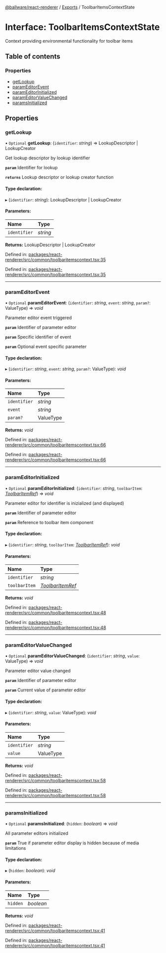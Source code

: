 [@ballware/react-renderer](../README.md) / [Exports](../modules.md) / ToolbarItemsContextState

# Interface: ToolbarItemsContextState

Context providing environmental functionality for toolbar items

## Table of contents

### Properties

- [getLookup](toolbaritemscontextstate.md#getlookup)
- [paramEditorEvent](toolbaritemscontextstate.md#parameditorevent)
- [paramEditorInitialized](toolbaritemscontextstate.md#parameditorinitialized)
- [paramEditorValueChanged](toolbaritemscontextstate.md#parameditorvaluechanged)
- [paramsInitialized](toolbaritemscontextstate.md#paramsinitialized)

## Properties

### getLookup

• `Optional` **getLookup**: (`identifier`: *string*) => LookupDescriptor \| LookupCreator

Get lookup descriptor by lookup identifier

**`param`** Identifier for lookup

**`returns`** Lookup descriptor or lookup creator function

#### Type declaration:

▸ (`identifier`: *string*): LookupDescriptor \| LookupCreator

#### Parameters:

Name | Type |
:------ | :------ |
`identifier` | *string* |

**Returns:** LookupDescriptor \| LookupCreator

Defined in: [packages/react-renderer/src/common/toolbaritemscontext.tsx:35](https://github.com/ballware/ballware-client/blob/88ab695/packages/react-renderer/src/common/toolbaritemscontext.tsx#L35)

Defined in: [packages/react-renderer/src/common/toolbaritemscontext.tsx:35](https://github.com/ballware/ballware-client/blob/88ab695/packages/react-renderer/src/common/toolbaritemscontext.tsx#L35)

___

### paramEditorEvent

• `Optional` **paramEditorEvent**: (`identifier`: *string*, `event`: *string*, `param?`: ValueType) => *void*

Parameter editor event triggered

**`param`** Identifier of parameter editor

**`param`** Specific identifier of event

**`param`** Optional event specific parameter

#### Type declaration:

▸ (`identifier`: *string*, `event`: *string*, `param?`: ValueType): *void*

#### Parameters:

Name | Type |
:------ | :------ |
`identifier` | *string* |
`event` | *string* |
`param?` | ValueType |

**Returns:** *void*

Defined in: [packages/react-renderer/src/common/toolbaritemscontext.tsx:66](https://github.com/ballware/ballware-client/blob/88ab695/packages/react-renderer/src/common/toolbaritemscontext.tsx#L66)

Defined in: [packages/react-renderer/src/common/toolbaritemscontext.tsx:66](https://github.com/ballware/ballware-client/blob/88ab695/packages/react-renderer/src/common/toolbaritemscontext.tsx#L66)

___

### paramEditorInitialized

• `Optional` **paramEditorInitialized**: (`identifier`: *string*, `toolbarItem`: [*ToolbarItemRef*](toolbaritemref.md)) => *void*

Parameter editor for identifier is inizialized (and displayed)

**`param`** Identifier of parameter editor

**`param`** Reference to toolbar item component

#### Type declaration:

▸ (`identifier`: *string*, `toolbarItem`: [*ToolbarItemRef*](toolbaritemref.md)): *void*

#### Parameters:

Name | Type |
:------ | :------ |
`identifier` | *string* |
`toolbarItem` | [*ToolbarItemRef*](toolbaritemref.md) |

**Returns:** *void*

Defined in: [packages/react-renderer/src/common/toolbaritemscontext.tsx:48](https://github.com/ballware/ballware-client/blob/88ab695/packages/react-renderer/src/common/toolbaritemscontext.tsx#L48)

Defined in: [packages/react-renderer/src/common/toolbaritemscontext.tsx:48](https://github.com/ballware/ballware-client/blob/88ab695/packages/react-renderer/src/common/toolbaritemscontext.tsx#L48)

___

### paramEditorValueChanged

• `Optional` **paramEditorValueChanged**: (`identifier`: *string*, `value`: ValueType) => *void*

Parameter editor value changed

**`param`** Identifier of parameter editor

**`param`** Current value of parameter editor

#### Type declaration:

▸ (`identifier`: *string*, `value`: ValueType): *void*

#### Parameters:

Name | Type |
:------ | :------ |
`identifier` | *string* |
`value` | ValueType |

**Returns:** *void*

Defined in: [packages/react-renderer/src/common/toolbaritemscontext.tsx:58](https://github.com/ballware/ballware-client/blob/88ab695/packages/react-renderer/src/common/toolbaritemscontext.tsx#L58)

Defined in: [packages/react-renderer/src/common/toolbaritemscontext.tsx:58](https://github.com/ballware/ballware-client/blob/88ab695/packages/react-renderer/src/common/toolbaritemscontext.tsx#L58)

___

### paramsInitialized

• `Optional` **paramsInitialized**: (`hidden`: *boolean*) => *void*

All parameter editors initialized

**`param`** True if parameter editor display is hidden because of media limitations

#### Type declaration:

▸ (`hidden`: *boolean*): *void*

#### Parameters:

Name | Type |
:------ | :------ |
`hidden` | *boolean* |

**Returns:** *void*

Defined in: [packages/react-renderer/src/common/toolbaritemscontext.tsx:41](https://github.com/ballware/ballware-client/blob/88ab695/packages/react-renderer/src/common/toolbaritemscontext.tsx#L41)

Defined in: [packages/react-renderer/src/common/toolbaritemscontext.tsx:41](https://github.com/ballware/ballware-client/blob/88ab695/packages/react-renderer/src/common/toolbaritemscontext.tsx#L41)
